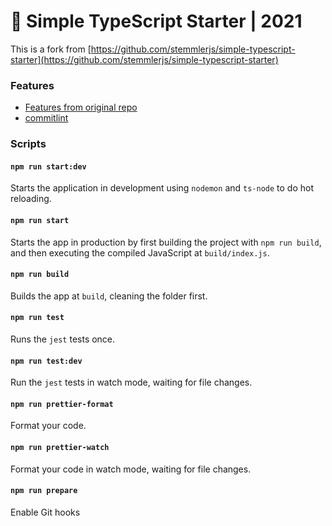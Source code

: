 # 🧰 Simple TypeScript Starter | 2021

This is a fork from [https://github.com/stemmlerjs/simple-typescript-starter](https://github.com/stemmlerjs/simple-typescript-starter) 

### Features

- [Features from original repo](https://github.com/dami2/simple-typescript-starter#features)
- [commitlint](https://commitlint.js.org)

### Scripts

#### `npm run start:dev`

Starts the application in development using `nodemon` and `ts-node` to do hot reloading.

#### `npm run start`

Starts the app in production by first building the project with `npm run build`, and then executing the compiled JavaScript at `build/index.js`.

#### `npm run build`

Builds the app at `build`, cleaning the folder first.

#### `npm run test`

Runs the `jest` tests once.

#### `npm run test:dev`

Run the `jest` tests in watch mode, waiting for file changes.

#### `npm run prettier-format`

Format your code.

#### `npm run prettier-watch`

Format your code in watch mode, waiting for file changes.

#### `npm run prepare`

Enable Git hooks
